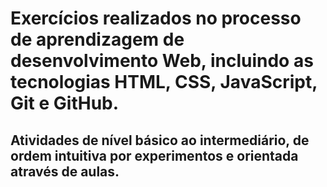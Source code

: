 # Exercícios realizados no processo de aprendizagem de desenvolvimento Web, incluindo as tecnologias HTML, CSS, JavaScript, Git e GitHub. 

## Atividades de nível básico ao intermediário, de ordem intuitiva por experimentos e orientada através de aulas.